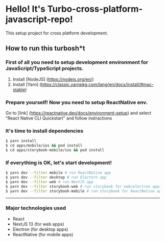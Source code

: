 # Hello! It's Turbo-cross-platform-javascript-repo!

This setup project for cross platform development.

## How to run this turbosh*t

### First of all you need to setup development environment for JavaScript/TypeScript projects.
1. Install [NodeJS] (https://nodejs.org/en/)
2. Install [Yarn] (https://classic.yarnpkg.com/lang/en/docs/install/#mac-stable)


### Prepare yourself! Now you need to setup ReactNative env.
Go to [link] (https://reactnative.dev/docs/environment-setup) 
and select "React Native CLI Quickstart" and follow instractions

### It's time to install dependencies
```bash
$ yarn install
$ cd apps/mobile/ios && pod install
$ cd apps/storybook-mobile/ios && pod install
```

### If everything is OK, let's start development!
```bash 
$ yarn dev --filter mobile # run ReactNative app
$ yarn dev --filter desktop # run Electorn app
$ yarn dev --filter web # run NextJS app
$ yarn dev --filter storybook-web # run storybook for web/electron apps
$ yarn dev --filter storybook-mobile # run storybook for ReactNative app
```

---- 

### Major technologies used

- React
- NextJS 13 (for web apps)
- Electron (for desktop apps)
- ReactNative (for mobile apps)
